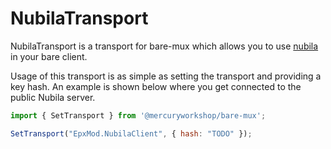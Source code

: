 # NubilaTransport

NubilaTransport is a transport for bare-mux which allows you to use [nubila](https://TODO) in your bare client.

Usage of this transport is as simple as setting the transport and providing a key hash. An example is shown below where you get connected to the public Nubila server.

```js
import { SetTransport } from '@mercuryworkshop/bare-mux';

SetTransport("EpxMod.NubilaClient", { hash: "TODO" });
```